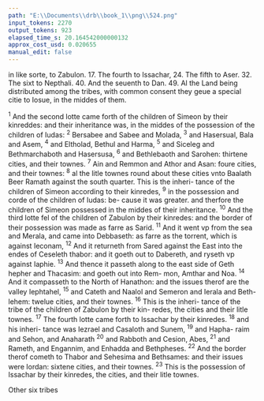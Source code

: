 ```yaml
---
path: "E:\\Documents\\drb\\book_1\\png\\524.png"
input_tokens: 2270
output_tokens: 923
elapsed_time_s: 20.164542000000132
approx_cost_usd: 0.020655
manual_edit: false
---
```

in like sorte, to Zabulon. 17. The fourth to Issachar, 24. The fifth to Aser.
32. The sixt to Nepthali. 40. And the seuenth to Dan. 49. Al the Land
being distributed among the tribes, with common consent they geue a special
citie to Iosue, in the middes of them.

<sup>1</sup> And the second lotte came forth of the children of Simeon by their kinreddes: and their inheritance was, in the middes of the possession of the children of Iudas: <sup>2</sup> Bersabee and Sabee and Molada, <sup>3</sup> and Hasersual, Bala and Asem, <sup>4</sup> and Eltholad, Bethul and Harma, <sup>5</sup> and Siceleg and Bethmarchaboth and Hasersusa, <sup>6</sup> and Bethlebaoth and Sarohen: thirtene cities, and their townes. <sup>7</sup> Ain and Remmon and Athor and Asan: foure cities, and their townes: <sup>8</sup> al the litle townes round about these cities vnto Baalath Beer Ramath against the south quarter. This is the inheri- tance of the children of Simeon according to their kinredes, <sup>9</sup> in the possession and corde of the children of Iudas: be- cause it was greater. and therfore the children of Simeon possessed in the middes of their inheritance. <sup>10</sup> And the third lotte fel of the children of Zabulon by their kinredes: and the border of their possession was made as farre as Sarid. <sup>11</sup> And it went vp from the sea and Merala, and came into Debbaseth: as farre as the torrent, which is against Ieconam, <sup>12</sup> And it returneth from Sared against the East into the endes of Ceseleth thabor: and it goeth out to Dabereth, and ryseth vp against Iaphie. <sup>13</sup> And thence it passeth along to the east side of Geth hepher and Thacasim: and goeth out into Rem- mon, Amthar and Noa. <sup>14</sup> And it compasseth to the North of Hanathon: and the issues therof are the valley Iephtahel, <sup>15</sup> and Cateth and Naalol and Semeron and Ierala and Beth- lehem: twelue cities, and their townes. <sup>16</sup> This is the inheri- tance of the tribe of the children of Zabulon by their kin- redes, the cities and their litle townes. <sup>17</sup> The fourth lotte came forth to Issachar by their kinredes. <sup>18</sup> and his inheri- tance was Iezrael and Casaloth and Sunem, <sup>19</sup> and Hapha- raim and Sehon, and Anaharath <sup>20</sup> and Rabboth and Cesion, Abes, <sup>21</sup> and Rameth, and Engannim, and Enhadda and Bethpheses. <sup>22</sup> And the border therof cometh to Thabor and Sehesima and Bethsames: and their issues were Iordan: sixtene cities, and their townes. <sup>23</sup> This is the possession of Issachar by their kinredes, the cities, and their litle townes.

<aside>Other six tribes</aside>

[^1]: Iosve.